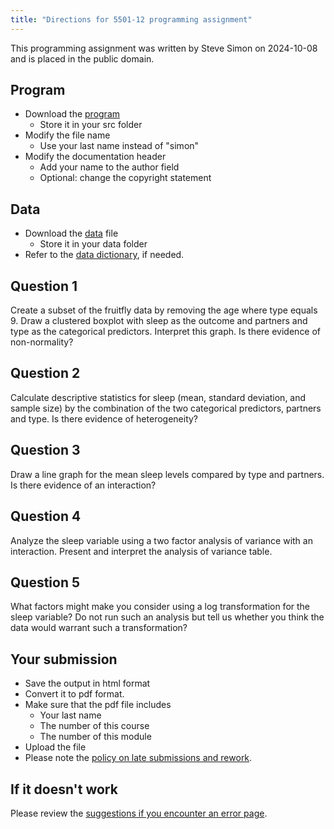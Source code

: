 ```yaml
---
title: "Directions for 5501-12 programming assignment"
---
```


This programming assignment was written by Steve Simon on 2024-10-08 and is placed in the public domain.

## Program

-   Download the [program][tem]
    -   Store it in your src folder
-   Modify the file name
    -   Use your last name instead of "simon"
-   Modify the documentation header
    -   Add your name to the author field
    -   Optional: change the copyright statement
    
[tem]: https://github.com/pmean/classes/blob/master/biostats-1/12/src/simon-5501-12-fruitfly.qmd

## Data

-   Download the [data][dat] file
    -   Store it in your data folder
-   Refer to the [data dictionary][dic], if needed.

[dat]: https://github.com/pmean/data/blob/main/files/fruitfly.txt
[dic]: https://github.com/pmean/data/blob/main/files/fruitfly.yaml
    
## Question 1

Create a subset of the fruitfly data by removing the age where type equals 9. 
Draw a clustered boxplot with sleep as the outcome and partners and type as the
categorical predictors. Interpret this graph. Is there evidence of 
non-normality?

## Question 2

Calculate descriptive statistics for sleep (mean, standard deviation, and 
sample size) by the combination of the two categorical predictors, partners and
type. Is there evidence of heterogeneity?

## Question 3

Draw a line graph for the mean sleep levels compared by type and partners. Is
there evidence of an interaction?

## Question 4

Analyze the sleep variable using a two factor analysis of variance with an 
interaction. Present and interpret the analysis of variance table.

## Question 5

What factors might make you consider using a log transformation for the sleep 
variable? Do not run such an analysis but tell us whether you think the data
would warrant such a transformation?

## Your submission

-   Save the output in html format
-   Convert it to pdf format.
-   Make sure that the pdf file includes
    -   Your last name
    -   The number of this course
    -   The number of this module
-   Upload the file
-   Please note the [policy on late submissions and rework][sim3].

[sim3]: https://github.com/pmean/classes/blob/master/general/policy-on-extensions-and-rework.md

## If it doesn't work

Please review the [suggestions if you encounter an error page][sim4].

[sim4]: https://github.com/pmean/classes/blob/master/general/suggestions-if-you-encounter-an-error.md
